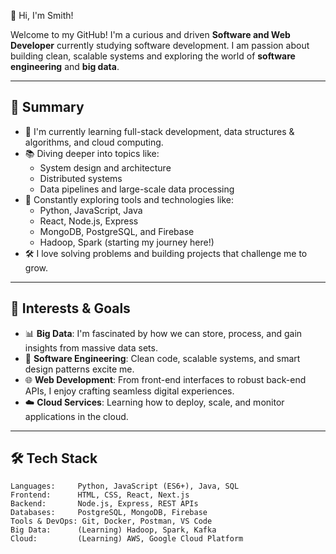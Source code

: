 👋 Hi, I'm Smith!

Welcome to my GitHub! I'm a curious and driven **Software and Web Developer** currently studying software development.
I am passion about building clean, scalable systems and exploring the world of **software engineering** and **big data**.

---

## 🚀 Summary

- 🔭 I'm currently learning full-stack development, data structures & algorithms, and cloud computing.
- 📚 Diving deeper into topics like:
  - System design and architecture
  - Distributed systems
  - Data pipelines and large-scale data processing
- 🌱 Constantly exploring tools and technologies like:
  - Python, JavaScript, Java
  - React, Node.js, Express
  - MongoDB, PostgreSQL, and Firebase
  - Hadoop, Spark (starting my journey here!)
- 🛠 I love solving problems and building projects that challenge me to grow.

---

## 🧠 Interests & Goals

- 📊 **Big Data**: I'm fascinated by how we can store, process, and gain insights from massive data sets.
- 🧩 **Software Engineering**: Clean code, scalable systems, and smart design patterns excite me.
- 🌐 **Web Development**: From front-end interfaces to robust back-end APIs, I enjoy crafting seamless digital experiences.
- ☁️ **Cloud Services**: Learning how to deploy, scale, and monitor applications in the cloud.

---

## 🛠️ Tech Stack

```plaintext
Languages:     Python, JavaScript (ES6+), Java, SQL
Frontend:      HTML, CSS, React, Next.js
Backend:       Node.js, Express, REST APIs
Databases:     PostgreSQL, MongoDB, Firebase
Tools & DevOps: Git, Docker, Postman, VS Code
Big Data:      (Learning) Hadoop, Spark, Kafka
Cloud:         (Learning) AWS, Google Cloud Platform
